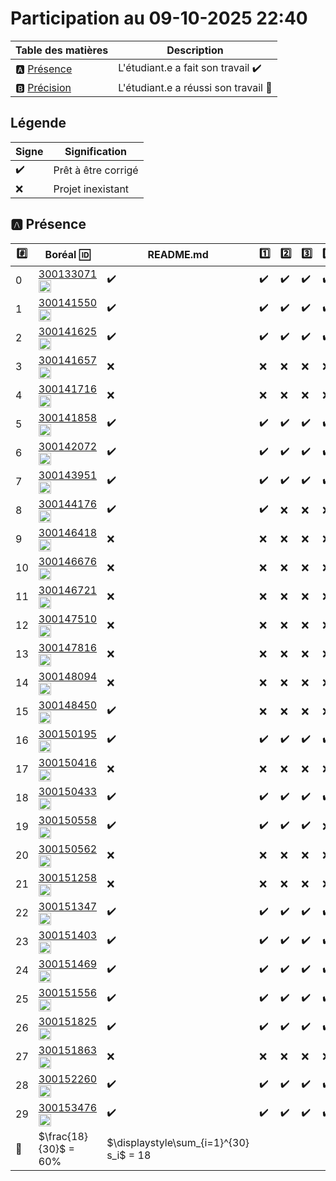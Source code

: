 # Participation au 09-10-2025 22:40

| Table des matières            | Description                                             |
|-------------------------------|---------------------------------------------------------|
| :a: [Présence](#a-présence)   | L'étudiant.e a fait son travail    :heavy_check_mark:   |
| :b: [Précision](#b-précision) | L'étudiant.e a réussi son travail  :tada:               |

## Légende

| Signe              | Signification                 |
|--------------------|-------------------------------|
| :heavy_check_mark: | Prêt à être corrigé           |
| :x:                | Projet inexistant             |

## :a: Présence

|:hash:| Boréal :id:                | README.md    | :one: | :two: | :three: | :four: |
|------|----------------------------|--------------|-------|-------|---------|--------|
| 0 | [300133071](../300133071/README.md) [<image src='https://avatars0.githubusercontent.com/u/181301859?s=460&v=4' width=20 height=20></image>](https://github.com/nelsonwilliam237) | :heavy_check_mark:| :heavy_check_mark: | :heavy_check_mark: | :heavy_check_mark: | :heavy_check_mark: |
| 1 | [300141550](../300141550/README.md) [<image src='https://avatars0.githubusercontent.com/u/211749528?s=460&v=4' width=20 height=20></image>](https://github.com/emeraudesantu) | :heavy_check_mark:| :heavy_check_mark: | :heavy_check_mark: | :heavy_check_mark: | :heavy_check_mark: |
| 2 | [300141625](../300141625/README.md) [<image src='https://avatars0.githubusercontent.com/u/188626020?s=460&v=4' width=20 height=20></image>](https://github.com/Mamefatim14) | :heavy_check_mark:| :heavy_check_mark: | :heavy_check_mark: | :heavy_check_mark: | :heavy_check_mark: |
| 3 | [300141657](../300141657/README.md) [<image src='https://avatars0.githubusercontent.com/u/194731088?s=460&v=4' width=20 height=20></image>](https://github.com/leandre00126) | :x: | :x: | :x: | :x: | :x: |
| 4 | [300141716](../300141716/README.md) [<image src='https://avatars0.githubusercontent.com/u/125617838?s=460&v=4' width=20 height=20></image>](https://github.com/nabilaouladbouih) | :x: | :x: | :x: | :x: | :x: |
| 5 | [300141858](../300141858/README.md) [<image src='https://avatars0.githubusercontent.com/u/205304457?s=460&v=4' width=20 height=20></image>](https://github.com/karimcode24) | :heavy_check_mark:| :heavy_check_mark: | :heavy_check_mark: | :heavy_check_mark: | :heavy_check_mark: |
| 6 | [300142072](../300142072/README.md) [<image src='https://avatars0.githubusercontent.com/u/230452797?s=460&v=4' width=20 height=20></image>](https://github.com/sigadiarra) | :heavy_check_mark:| :heavy_check_mark: | :heavy_check_mark: | :heavy_check_mark: | :heavy_check_mark: |
| 7 | [300143951](../300143951/README.md) [<image src='https://avatars0.githubusercontent.com/u/205994994?s=460&v=4' width=20 height=20></image>](https://github.com/frank17art) | :heavy_check_mark:| :heavy_check_mark: | :heavy_check_mark: | :heavy_check_mark: | :heavy_check_mark: |
| 8 | [300144176](../300144176/README.md) [<image src='https://avatars0.githubusercontent.com/u/223561186?s=460&v=4' width=20 height=20></image>](https://github.com/awaworks) | :heavy_check_mark:| :heavy_check_mark: | :x: | :x: | :x: |
| 9 | [300146418](../300146418/README.md) [<image src='https://avatars0.githubusercontent.com/u/198275764?s=460&v=4' width=20 height=20></image>](https://github.com/IkramSidhoum) | :x: | :x: | :x: | :x: | :x: |
| 10 | [300146676](../300146676/README.md) [<image src='https://avatars0.githubusercontent.com/u/211595997?s=460&v=4' width=20 height=20></image>](https://github.com/harkatiaymen) | :x: | :x: | :x: | :x: | :x: |
| 11 | [300146721](../300146721/README.md) [<image src='https://avatars0.githubusercontent.com/u/222739217?s=460&v=4' width=20 height=20></image>](https://github.com/smailikh) | :x: | :x: | :x: | :x: | :x: |
| 12 | [300147510](../300147510/README.md) [<image src='https://avatars0.githubusercontent.com/u/212286223?s=460&v=4' width=20 height=20></image>](https://github.com/ghikanotes) | :x: | :x: | :x: | :x: | :x: |
| 13 | [300147816](../300147816/README.md) [<image src='https://avatars0.githubusercontent.com/u/230452383?s=460&v=4' width=20 height=20></image>](https://github.com/HananeZerrouki) | :x: | :x: | :x: | :x: | :x: |
| 14 | [300148094](../300148094/README.md) [<image src='https://avatars0.githubusercontent.com/u/212054634?s=460&v=4' width=20 height=20></image>](https://github.com/ouailg28) | :x: | :x: | :x: | :x: | :x: |
| 15 | [300148450](../300148450/README.md) [<image src='https://avatars0.githubusercontent.com/u/205994730?s=460&v=4' width=20 height=20></image>](https://github.com/adjaoud-git) | :heavy_check_mark:| :x: | :x: | :x: | :x: |
| 16 | [300150195](../300150195/README.md) [<image src='https://avatars0.githubusercontent.com/u/211596474?s=460&v=4' width=20 height=20></image>](https://github.com/amelzourane) | :heavy_check_mark:| :heavy_check_mark: | :heavy_check_mark: | :heavy_check_mark: | :heavy_check_mark: |
| 17 | [300150416](../300150416/README.md) [<image src='https://avatars0.githubusercontent.com/u/211596263?s=460&v=4' width=20 height=20></image>](https://github.com/hachemsouyadi) | :x: | :x: | :x: | :x: | :x: |
| 18 | [300150433](../300150433/README.md) [<image src='https://avatars0.githubusercontent.com/u/211743410?s=460&v=4' width=20 height=20></image>](https://github.com/zakariadjellouli) | :heavy_check_mark:| :heavy_check_mark: | :heavy_check_mark: | :heavy_check_mark: | :heavy_check_mark: |
| 19 | [300150558](../300150558/README.md) [<image src='https://avatars0.githubusercontent.com/u/212186770?s=460&v=4' width=20 height=20></image>](https://github.com/amirasadouni00) | :heavy_check_mark:| :heavy_check_mark: | :heavy_check_mark: | :heavy_check_mark: | :x: |
| 20 | [300150562](../300150562/README.md) [<image src='https://avatars0.githubusercontent.com/u/205994758?s=460&v=4' width=20 height=20></image>](https://github.com/isako29) | :x: | :x: | :x: | :x: | :x: |
| 21 | [300151258](../300151258/README.md) [<image src='https://avatars0.githubusercontent.com/u/231778604?s=460&v=4' width=20 height=20></image>](https://github.com/hakimsb) | :x: | :x: | :x: | :x: | :x: |
| 22 | [300151347](../300151347/README.md) [<image src='https://avatars0.githubusercontent.com/u/207281891?s=460&v=4' width=20 height=20></image>](https://github.com/sarahocine) | :heavy_check_mark:| :heavy_check_mark: | :heavy_check_mark: | :heavy_check_mark: | :heavy_check_mark: |
| 23 | [300151403](../300151403/README.md) [<image src='https://avatars0.githubusercontent.com/u/211593057?s=460&v=4' width=20 height=20></image>](https://github.com/JustinSandy99) | :heavy_check_mark:| :heavy_check_mark: | :heavy_check_mark: | :heavy_check_mark: | :heavy_check_mark: |
| 24 | [300151469](../300151469/README.md) [<image src='https://avatars0.githubusercontent.com/u/212077526?s=460&v=4' width=20 height=20></image>](https://github.com/33070733) | :heavy_check_mark:| :heavy_check_mark: | :heavy_check_mark: | :heavy_check_mark: | :heavy_check_mark: |
| 25 | [300151556](../300151556/README.md) [<image src='https://avatars0.githubusercontent.com/u/231781132?s=460&v=4' width=20 height=20></image>](https://github.com/Kahinazerkani) | :heavy_check_mark:| :heavy_check_mark: | :heavy_check_mark: | :heavy_check_mark: | :heavy_check_mark: |
| 26 | [300151825](../300151825/README.md) [<image src='https://avatars0.githubusercontent.com/u/195238262?s=460&v=4' width=20 height=20></image>](https://github.com/FeatFreedy) | :heavy_check_mark:| :heavy_check_mark: | :heavy_check_mark: | :heavy_check_mark: | :heavy_check_mark: |
| 27 | [300151863](../300151863/README.md) [<image src='https://avatars0.githubusercontent.com/u/205994935?s=460&v=4' width=20 height=20></image>](https://github.com/Hannibalcarthage) | :x: | :x: | :x: | :x: | :x: |
| 28 | [300152260](../300152260/README.md) [<image src='https://avatars0.githubusercontent.com/u/212179557?s=460&v=4' width=20 height=20></image>](https://github.com/bekkai-mohibb) | :heavy_check_mark:| :heavy_check_mark: | :heavy_check_mark: | :heavy_check_mark: | :heavy_check_mark: |
| 29 | [300153476](../300153476/README.md) [<image src='https://avatars0.githubusercontent.com/u/129418622?s=460&v=4' width=20 height=20></image>](https://github.com/dialloramatoulayebah) | :heavy_check_mark:| :heavy_check_mark: | :heavy_check_mark: | :heavy_check_mark: | :heavy_check_mark: |
| :abacus: |  $\frac{18}{30}$  =  60% | $\displaystyle\sum_{i=1}^{30} s_i$ = 18 |

